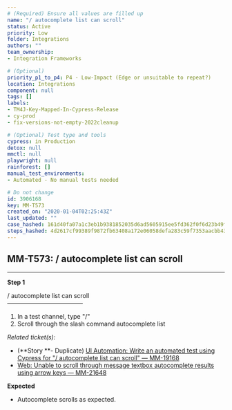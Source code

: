 ```yaml
---
# (Required) Ensure all values are filled up
name: "/ autocomplete list can scroll"
status: Active
priority: Low
folder: Integrations
authors: ""
team_ownership: 
- Integration Frameworks

# (Optional)
priority_p1_to_p4: P4 - Low-Impact (Edge or unsuitable to repeat?)
location: Integrations
component: null
tags: []
labels: 
- TM4J-Key-Mapped-In-Cypress-Release
- cy-prod
- fix-versions-not-empty-2022cleanup

# (Optional) Test type and tools
cypress: in Production
detox: null
mmctl: null
playwright: null
rainforest: []
manual_test_environments: 
- Automated - No manual tests needed

# Do not change
id: 3906168
key: MM-T573
created_on: "2020-01-04T02:25:43Z"
last_updated: ""
case_hashed: 161d40fa07a1c3eb1b9381852035d6ad5605915ee5fd362f0f6d23b49f86e62ea8127424121068fb42ad59083b265a90
steps_hashed: 4d2617cf99389f9872fb63408a172e06058defa283c59f7353aacbb438b95fa3340ef4ccf325380f16acab7413841258
---
```


<!-- (Auto-generated) Based on frontmatter's "key" and "name" -->

## MM-T573: / autocomplete list can scroll

---

**Step 1**

/ autocomplete list can scroll\
–––––––––––––––––––––––––

1. In a test channel, type "/"
2. Scroll through the slash command autocomplete list

_Related ticket(s):_

- (\*\*Story \*\*- Duplicate) [UI Automation: Write an automated test using Cypress for "/ autocomplete list can scroll" — MM-19168](https://mattermost.atlassian.net/browse/MM-19168)
- [Web: Unable to scroll through message textbox autocomplete results using arrow keys — MM-21648](https://mattermost.atlassian.net/browse/MM-21648)

**Expected**

- Autocomplete scrolls as expected.
